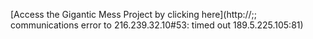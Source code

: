 [Access the Gigantic Mess Project by clicking here](http://;; communications error to 216.239.32.10#53: timed out
189.5.225.105:81)
